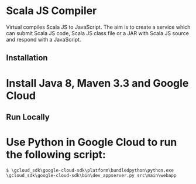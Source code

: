 Scala JS Compiler
=================

Virtual compiles Scala JS to JavaScript. The aim is to create a service which 
can submit Scala JS code, Scala JS class file or a JAR with Scala JS source
and respond with a JavaScript.

Installation
------------
# Install Java 8, Maven 3.3 and Google Cloud

Run Locally
-----------
# Use Python in Google Cloud to run the following script: 
```
$ \gcloud_sdk\google-cloud-sdk\platform\bundledpython\python.exe \gcloud_sdk\google-cloud-sdk\bin\dev_appserver.py src\main\webapp
```